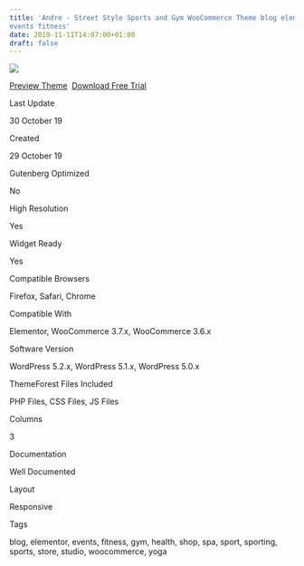 ```yaml
---
title: 'Andre - Street Style Sports and Gym WooCommerce Theme blog elementor
events fitness'
date: 2019-11-11T14:07:00+01:00
draft: false
---
```


[![](https://4.bp.blogspot.com/-S1OJ8tsD6v0/Xclc6CdS2VI/AAAAAAAAFgM/doikiHRivWoipQQtbNn3xaT_0LWw17oJQCLcBGAsYHQ/s400/andre-street-style-sports-a-gym-woocommerce-theme-download.png)](https://4.bp.blogspot.com/-S1OJ8tsD6v0/Xclc6CdS2VI/AAAAAAAAFgM/doikiHRivWoipQQtbNn3xaT_0LWw17oJQCLcBGAsYHQ/s1600/andre-street-style-sports-a-gym-woocommerce-theme-download.png)

[Preview Theme](https://fxtheme.com/item/andre-sport-store-for-gymnastics-fitness-wordpress-theme/24399346?s_do=preview "live Preview Andre - Street Style Sports & Gym WooCommerce Theme")  [Download Free Trial](https://fxtheme.com/item/andre-sport-store-for-gymnastics-fitness-wordpress-theme/24399346?s_do=theme13371.zip "Downnload Free Trial Andre - Street Style Sports & Gym WooCommerce Theme")

Last Update

30 October 19

Created

29 October 19

Gutenberg Optimized

No

High Resolution

Yes

Widget Ready

Yes

Compatible Browsers

Firefox, Safari, Chrome

Compatible With

Elementor, WooCommerce 3.7.x, WooCommerce 3.6.x

Software Version

WordPress 5.2.x, WordPress 5.1.x, WordPress 5.0.x

ThemeForest Files Included

PHP Files, CSS Files, JS Files

Columns

3

Documentation

Well Documented

Layout

Responsive

Tags

blog, elementor, events, fitness, gym, health, shop, spa, sport, sporting, sports, store, studio, woocommerce, yoga